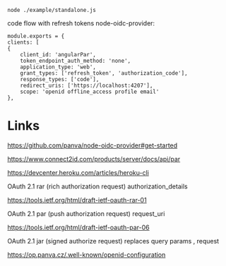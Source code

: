```
node ./example/standalone.js
```

code flow with refresh tokens node-oidc-provider:

```
module.exports = {
clients: [
{
    client_id: 'angularPar',
    token_endpoint_auth_method: 'none',
    application_type: 'web',
    grant_types: ['refresh_token', 'authorization_code'],
    response_types: ['code'],
    redirect_uris: ['https://localhost:4207'],
    scope: 'openid offline_access profile email'
},
```

# Links

https://github.com/panva/node-oidc-provider#get-started

https://www.connect2id.com/products/server/docs/api/par

https://devcenter.heroku.com/articles/heroku-cli

OAuth 2.1 rar (rich authorization request) authorization_details

https://tools.ietf.org/html/draft-ietf-oauth-rar-01

OAuth 2.1 par (push authorization request) request_uri

https://tools.ietf.org/html/draft-ietf-oauth-par-06

OAuth 2.1 jar (signed authorize request) replaces query params , request

https://op.panva.cz/.well-known/openid-configuration
